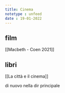 ```yaml
---
title: Cinema
notetype : unfeed
date : 19-01-2022
---
```




## film

[[Macbeth - Coen 2021]]

## libri

[[La città e il cinema]]


di nuovo nella dir principale
